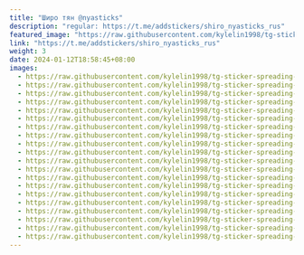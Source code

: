 ```yaml
---
title: "Широ тян @nyasticks"
description: "regular: https://t.me/addstickers/shiro_nyasticks_rus"
featured_image: "https://raw.githubusercontent.com/kylelin1998/tg-sticker-spreading-worldwide-images/main/img/dc8e1989-9397-40ac-ab76-cad88792a4a4.jpg"
link: "https://t.me/addstickers/shiro_nyasticks_rus"
weight: 3
date: 2024-01-12T18:58:45+08:00
images:
  - https://raw.githubusercontent.com/kylelin1998/tg-sticker-spreading-worldwide-images/main/img/dc8e1989-9397-40ac-ab76-cad88792a4a4.jpg
  - https://raw.githubusercontent.com/kylelin1998/tg-sticker-spreading-worldwide-images/main/img/f2ea0203-2afd-4110-8760-d4199301504f.jpg
  - https://raw.githubusercontent.com/kylelin1998/tg-sticker-spreading-worldwide-images/main/img/bed80fec-ce7a-4d4c-976b-de97cf8ba91e.jpg
  - https://raw.githubusercontent.com/kylelin1998/tg-sticker-spreading-worldwide-images/main/img/1483b2f2-6316-415b-85f2-2987acbee2ea.jpg
  - https://raw.githubusercontent.com/kylelin1998/tg-sticker-spreading-worldwide-images/main/img/67ce2d7e-e658-4701-b9bb-c14b1798ea15.jpg
  - https://raw.githubusercontent.com/kylelin1998/tg-sticker-spreading-worldwide-images/main/img/bd5f3191-08fa-4065-9806-e1662c5dd742.jpg
  - https://raw.githubusercontent.com/kylelin1998/tg-sticker-spreading-worldwide-images/main/img/a3e79f59-e528-47af-bb11-e60d54741f10.jpg
  - https://raw.githubusercontent.com/kylelin1998/tg-sticker-spreading-worldwide-images/main/img/4cb3ebe5-f244-4f81-a02c-07f975b0cd39.jpg
  - https://raw.githubusercontent.com/kylelin1998/tg-sticker-spreading-worldwide-images/main/img/5b46ae1a-f826-414d-8759-b7cd91f9d256.jpg
  - https://raw.githubusercontent.com/kylelin1998/tg-sticker-spreading-worldwide-images/main/img/21918ecb-a821-4f44-b24a-003c9c670037.jpg
  - https://raw.githubusercontent.com/kylelin1998/tg-sticker-spreading-worldwide-images/main/img/973c0192-0bf5-4941-9443-101dbee19b26.jpg
  - https://raw.githubusercontent.com/kylelin1998/tg-sticker-spreading-worldwide-images/main/img/4a2d39b3-375c-4a7b-9251-8b3d8d153f7f.jpg
  - https://raw.githubusercontent.com/kylelin1998/tg-sticker-spreading-worldwide-images/main/img/c1384f34-a4e9-475e-aa39-0d93bb0498d0.jpg
  - https://raw.githubusercontent.com/kylelin1998/tg-sticker-spreading-worldwide-images/main/img/cd3b77ff-49ff-4166-9aac-ac90ea6d2166.jpg
  - https://raw.githubusercontent.com/kylelin1998/tg-sticker-spreading-worldwide-images/main/img/12ede88d-0836-405a-9f01-963fbf80f9f4.jpg
  - https://raw.githubusercontent.com/kylelin1998/tg-sticker-spreading-worldwide-images/main/img/dffd0548-3072-45d4-802b-cdcaa82045dd.jpg
  - https://raw.githubusercontent.com/kylelin1998/tg-sticker-spreading-worldwide-images/main/img/afde6fca-42bd-438f-995a-9a57267daea8.jpg
  - https://raw.githubusercontent.com/kylelin1998/tg-sticker-spreading-worldwide-images/main/img/ef301513-b6bb-40c9-b6ab-4948d5b9ab9f.jpg
  - https://raw.githubusercontent.com/kylelin1998/tg-sticker-spreading-worldwide-images/main/img/5f4dc286-0380-411d-8cc5-ac44ab94229e.jpg
  - https://raw.githubusercontent.com/kylelin1998/tg-sticker-spreading-worldwide-images/main/img/27bddd5f-3611-4ca2-a83b-006af8208ad9.jpg
---
```

